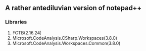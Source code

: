 ## A rather antediluvian version of notepad++

### Libraries  
1) FCTB(2.16.24)
2) Microsoft.CodeAnalysis.CSharp.Workspaces(3.8.0)
3) Microsoft.CodeAnalysis.Workspaces.Common(3.8.0)
